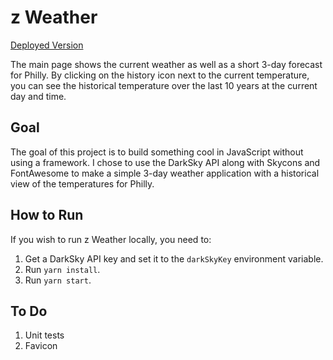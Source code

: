 # z Weather

[Deployed Version](http://z-weather.surge.sh/)

The main page shows the current weather as well as a short 3-day forecast for Philly. By clicking on the history icon next to the current temperature, you can see the historical temperature over the last 10 years at the current day and time.

## Goal

The goal of this project is to build something cool in JavaScript without using a framework. I chose to use the DarkSky API along with Skycons and FontAwesome to make a simple 3-day weather application with a historical view of the temperatures for Philly.

## How to Run

If you wish to run z Weather locally, you need to:

1. Get a DarkSky API key and set it to the `darkSkyKey` environment variable.
2. Run `yarn install`.
3. Run `yarn start`.

## To Do

1. Unit tests
2. Favicon
